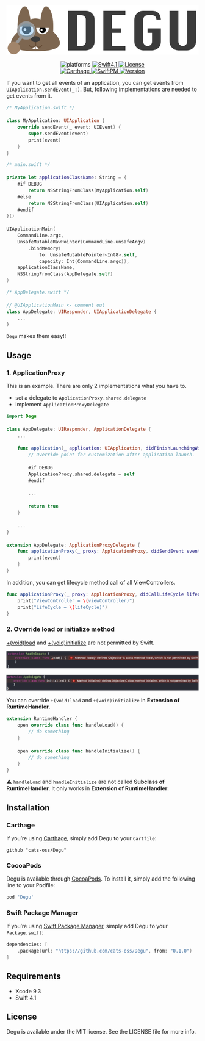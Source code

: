 <p align="center">
  <img src="./Images/degu_logo.png" alt="DEGU" />
</p>
<p align="center">
  <img src="https://img.shields.io/badge/Platforms-iOS%20%7C%20tvOS%20%7C%20macOS-blue.svg?style=flat" alt="platforms" />
  <a href="https://developer.apple.com/swift">
    <img src="http://img.shields.io/badge/Language-Swift4.1-orange.svg?style=flat" alt="Swift4.1" />
  </a>
  <a href="./LICENSE">
    <img src="http://img.shields.io/badge/License-MIT-lightgray.svg?style=flat" alt="License" />
  </a>
  <br />
  <a href="https://github.com/Carthage/Carthage">
    <img src="https://img.shields.io/badge/Carthage-compatible-4BC51D.svg?style=flat" alt="Carthage" />
  </a>
  <a href="https://github.com/apple/swift-package-manager">
    <img src="https://img.shields.io/badge/SwiftPM-compatible-4BC51D.svg?style=flat" alt="SwiftPM" />
  </a>
  <a href="http://cocoapods.org/pods/Degu">
    <img src="https://img.shields.io/cocoapods/v/Degu.svg?style=flat" alt="Version" />
  </a>
</p>

If you want to get all events of an application, you can get events from `UIApplication.sendEvent(_:)`. But, following implementations are needed to get events from it.

```swift
/* MyApplication.swift */

class MyApplication: UIApplication {
    override sendEvent(_ event: UIEvent) {
        super.sendEvent(event)
        print(event)
    }
}
```

```swift
/* main.swift */

private let applicationClassName: String = {
    #if DEBUG
        return NSStringFromClass(MyApplication.self)
    #else
        return NSStringFromClass(UIApplication.self)
    #endif
}()

UIApplicationMain(
    CommandLine.argc,
    UnsafeMutableRawPointer(CommandLine.unsafeArgv)
        .bindMemory(
            to: UnsafeMutablePointer<Int8>.self,
            capacity: Int(CommandLine.argc)),
    applicationClassName,
    NSStringFromClass(AppDelegate.self)
)
```

```swift
/* AppDelegate.swift */

// @UIApplicationMain <- comment out
class AppDelegate: UIResponder, UIApplicationDelegate {
    ...
}
```

`Degu` makes them easy!!

## Usage

### 1. ApplicationProxy

This is an example. There are only 2 implementations what you have to.

- set a delegate to `ApplicationProxy.shared.delegate`
- implement `ApplicationProxyDelegate`

```swift
import Degu

class AppDelegate: UIResponder, ApplicationDelegate {
    ...

    func application(_ application: UIApplication, didFinishLaunchingWithOptions launchOptions: [UIApplicationLaunchOptionsKey: Any]?) -> Bool {
        // Override point for customization after application launch.

        #if DEBUG
        ApplicationProxy.shared.delegate = self
        #endif

        ...

        return true
    }

    ...
}

extension AppDelegate: ApplicationProxyDelegate {
    func applicationProxy(_ proxy: ApplicationProxy, didSendEvent event: UIEvent) {
        print(event)
    }
}
```

In addition, you can get lifecycle method call of all ViewControllers.

```swift
func applicationProxy(_ proxy: ApplicationProxy, didCallLifeCycle lifeCycle: ViewControllerLifeCycle, ofViewController viewController: UIViewController) {
    print("ViewController = \(viewController)")
    print("LifeCycle = \(lifeCycle)")
}
```

### 2. Override load or initialize method

[+(void)load](https://developer.apple.com/documentation/objectivec/nsobject/1418815-load) and [+(void)initialize](https://developer.apple.com/documentation/objectivec/nsobject/1418639-initialize) are not permitted by Swift.

![](./Images/load.png)

![](./Images/initialize.png)

You can override `+(void)load` and `+(void)initialize` in **Extension of RuntimeHandler**.

```swift
extension RuntimeHandler {
    open override class func handleLoad() {
        // do something
    }

    open override class func handleInitialize() {
        // do something
    }
}
```

⚠️ `handleLoad` and `handleInitialize` are not called **Subclass of RuntimeHandler**. It only works in **Extension of RuntimeHandler**.

## Installation

### Carthage

If you’re using [Carthage](https://github.com/Carthage/Carthage), simply add Degu to your `Cartfile`:

```
github "cats-oss/Degu"
```

### CocoaPods

Degu is available through [CocoaPods](http://cocoapods.org). To install
it, simply add the following line to your Podfile:

```ruby
pod 'Degu'
```

### Swift Package Manager

If you’re using [Swift Package Manager](https://github.com/apple/swift-package-manager), simply add Degu to your `Package.swift`:

```swift
dependencies: [
    .package(url: "https://github.com/cats-oss/Degu", from: "0.1.0")
]
```

## Requirements

- Xcode 9.3
- Swift 4.1

## License

Degu is available under the MIT license. See the LICENSE file for more info.
